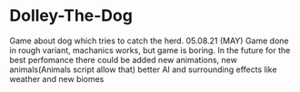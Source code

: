 # Dolley-The-Dog
Game about dog which tries to catch the herd.
05.08.21 (MAY) Game done in rough variant, machanics works, but game is boring. In the future for the best perfomance there could be added new animations, new animals(Animals script allow that) better AI and surrounding effects like weather and new biomes
